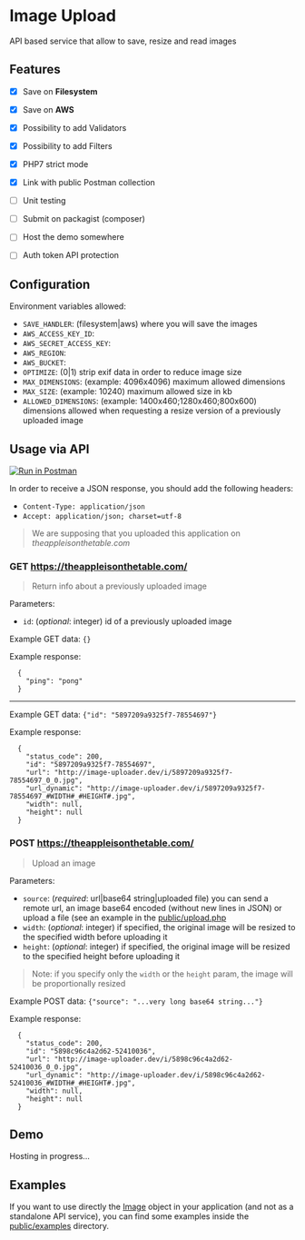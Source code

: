 # Image Upload

API based service that allow to save, resize and read images


## Features

- [x] Save on **Filesystem**
- [x] Save on **AWS**
- [x] Possibility to add Validators
- [x] Possibility to add Filters
- [x] PHP7 strict mode
- [x] Link with public Postman collection
- [ ] Unit testing
- [ ] Submit on packagist (composer)
- [ ] Host the demo somewhere
- [ ] Auth token API protection


## Configuration

Environment variables allowed:
- `SAVE_HANDLER`: (filesystem|aws) where you will save the images
- `AWS_ACCESS_KEY_ID`:
- `AWS_SECRET_ACCESS_KEY`:
- `AWS_REGION`:
- `AWS_BUCKET`:
- `OPTIMIZE`: (0|1) strip exif data in order to reduce image size
- `MAX_DIMENSIONS`: (example: 4096x4096) maximum allowed dimensions
- `MAX_SIZE`: (example: 10240) maximum allowed size in kb
- `ALLOWED_DIMENSIONS`: (example: 1400x460;1280x460;800x600) dimensions allowed when requesting a resize version of a previously uploaded image


## Usage via API

[![Run in Postman](https://run.pstmn.io/button.svg)](https://app.getpostman.com/run-collection/0c7cee4b3b9d99cfbd2f)

In order to receive a JSON response, you should add the following headers:
- `Content-Type: application/json`
- `Accept: application/json; charset=utf-8`

> We are supposing that you uploaded this application on *theappleisonthetable.com*

### GET https://theappleisonthetable.com/

> Return info about a previously uploaded image

Parameters:
- `id`: (*optional*: integer) id of a previously uploaded image

Example GET data: `{}`

Example response:
```
  {
    "ping": "pong"
  }
```

---

Example GET data: `{"id": "5897209a9325f7-78554697"}`

Example response:
```
  {
    "status_code": 200,
    "id": "5897209a9325f7-78554697",
    "url": "http://image-uploader.dev/i/5897209a9325f7-78554697_0_0.jpg",
    "url_dynamic": "http://image-uploader.dev/i/5897209a9325f7-78554697_#WIDTH#_#HEIGHT#.jpg",
    "width": null,
    "height": null
  }
```

### POST https://theappleisonthetable.com/

> Upload an image

Parameters:
- `source`: (*required*: url|base64 string|uploaded file) you can send a remote url, an image base64 encoded (without new lines in JSON) or upload a file (see an example in the [public/upload.php](../tree/master/public/upload.php)
- `width`: (*optional*: integer) if specified, the original image will be resized to the specified width before uploading it
- `height`: (*optional*: integer) if specified, the original image will be resized to the specified height before uploading it

> Note: if you specify only the `width` or the `height` param, the image will be proportionally resized

Example POST data: `{"source": "...very long base64 string..."}`

Example response:
```
  {
    "status_code": 200,
    "id": "5898c96c4a2d62-52410036",
    "url": "http://image-uploader.dev/i/5898c96c4a2d62-52410036_0_0.jpg",
    "url_dynamic": "http://image-uploader.dev/i/5898c96c4a2d62-52410036_#WIDTH#_#HEIGHT#.jpg",
    "width": null,
    "height": null
  }
```


## Demo

Hosting in progress...


## Examples

If you want to use directly the [Image](../tree/master/src/ImageUploader/Entity/Image.php) object in your application
(and not as a standalone API service), you can find some examples inside the
[public/examples](../tree/master/public/examples) directory.